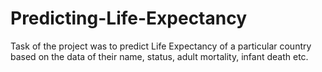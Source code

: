 # Predicting-Life-Expectancy
Task of the project was to predict Life Expectancy of a particular country based on the data of their name, status, adult mortality, infant death etc.
